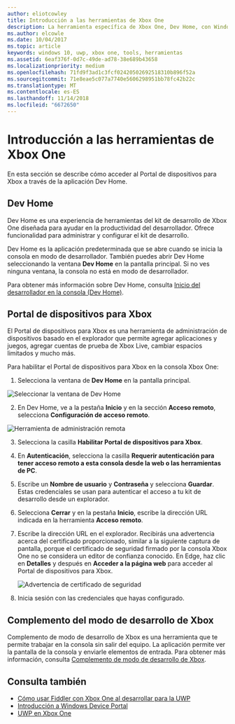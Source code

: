```yaml
---
author: eliotcowley
title: Introducción a las herramientas de Xbox One
description: La herramienta específica de Xbox One, Dev Home, con Windows Device Portal.
ms.author: elcowle
ms.date: 10/04/2017
ms.topic: article
keywords: windows 10, uwp, xbox one, tools, herramientas
ms.assetid: 6eaf376f-0d7c-49de-ad78-38e689b43658
ms.localizationpriority: medium
ms.openlocfilehash: 71fd9f3ad1c3fcf02420502692518310b896f52a
ms.sourcegitcommit: 71e8eae5c077a7740e5606298951bb78fc42b22c
ms.translationtype: MT
ms.contentlocale: es-ES
ms.lasthandoff: 11/14/2018
ms.locfileid: "6672650"
---
```

# <a name="introduction-to-xbox-one-tools"></a>Introducción a las herramientas de Xbox One

En esta sección se describe cómo acceder al Portal de dispositivos para Xbox a través de la aplicación Dev Home.

## <a name="dev-home"></a>Dev Home

Dev Home es una experiencia de herramientas del kit de desarrollo de Xbox One diseñada para ayudar en la productividad del desarrollador. Ofrece funcionalidad para administrar y configurar el kit de desarrollo.

Dev Home es la aplicación predeterminada que se abre cuando se inicia la consola en modo de desarrollador. También puedes abrir Dev Home seleccionando la ventana **Dev Home** en la pantalla principal. Si no ves ninguna ventana, la consola no está en modo de desarrollador.

Para obtener más información sobre Dev Home, consulta [Inicio del desarrollador en la consola (Dev Home)](dev-home.md).

## <a name="xbox-device-portal"></a>Portal de dispositivos para Xbox
El Portal de dispositivos para Xbox es una herramienta de administración de dispositivos basado en el explorador que permite agregar aplicaciones y juegos, agregar cuentas de prueba de Xbox Live, cambiar espacios limitados y mucho más.

Para habilitar el Portal de dispositivos para Xbox en la consola Xbox One:

1. Selecciona la ventana de **Dev Home** en la pantalla principal.

  ![Seleccionar la ventana de Dev Home](images/introduction-to-xbox-one-tools-1.png)

2. En Dev Home, ve a la pestaña **Inicio** y en la sección **Acceso remoto**, selecciona **Configuración de acceso remoto**.

  ![Herramienta de administración remota](images/introduction-to-xbox-one-tools-2.png)

3. Selecciona la casilla **Habilitar Portal de dispositivos para Xbox**.

4. En **Autenticación**, selecciona la casilla **Requerir autenticación para tener acceso remoto a esta consola desde la web o las herramientas de PC**.

5. Escribe un **Nombre de usuario** y __Contraseña__ y selecciona **Guardar**. Estas credenciales se usan para autenticar el acceso a tu kit de desarrollo desde un explorador.

6. Selecciona **Cerrar** y en la pestaña **Inicio**, escribe la dirección URL indicada en la herramienta **Acceso remoto**.

7. Escribe la dirección URL en el explorador. Recibirás una advertencia acerca del certificado proporcionado, similar a la siguiente captura de pantalla, porque el certificado de seguridad firmado por la consola Xbox One no se considera un editor de confianza conocido. En Edge, haz clic en **Detalles** y después en **Acceder a la página web** para acceder al Portal de dispositivos para Xbox.

    ![Advertencia de certificado de seguridad](images/introduction-to-xbox-one-tools-3.png)

8. Inicia sesión con las credenciales que hayas configurado.

## <a name="xbox-dev-mode-companion"></a>Complemento del modo de desarrollo de Xbox
Complemento de modo de desarrollo de Xbox es una herramienta que te permite trabajar en la consola sin salir del equipo. La aplicación permite ver la pantalla de la consola y enviarle elementos de entrada. Para obtener más información, consulta [Complemento de modo de desarrollo de Xbox](xbox-dev-mode-companion.md).

## <a name="see-also"></a>Consulta también
- [Cómo usar Fiddler con Xbox One al desarrollar para la UWP](uwp-fiddler.md)
- [Introducción a Windows Device Portal](../debug-test-perf/device-portal.md)
- [UWP en Xbox One](index.md)
